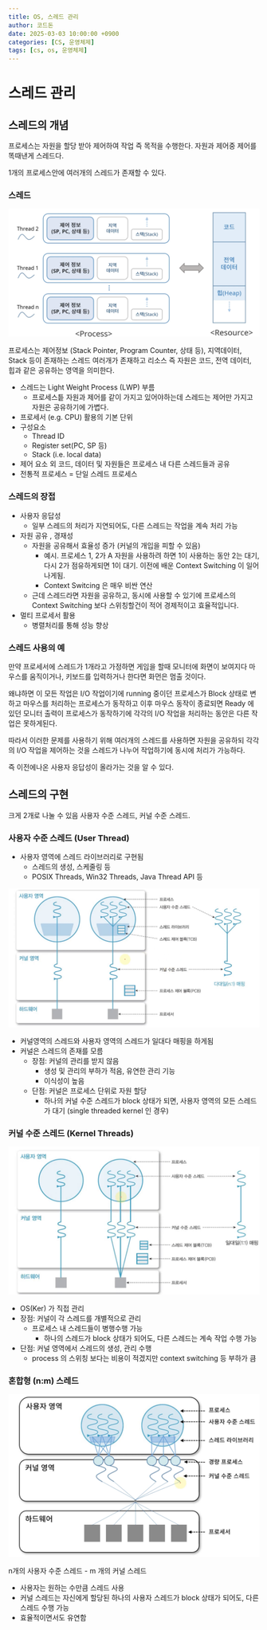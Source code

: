 ```yaml
---
title: OS, 스레드 관리
author: 코드돈
date: 2025-03-03 10:00:00 +0900
categories: [CS, 운영체제]
tags: [cs, os, 운영체제]
---
```


# 스레드 관리

## 스레드의 개념

프로세스는 자원을 할당 받아 제어하여 작업 즉 목적을 수행한다.
자원과 제어중 제어를 똑때낸게 스레드다.

1개의 프로세스안에 여러개의 스레드가 존재할 수 있다.

### 스레드

![alt text](/_posts/image-7.png)

프로세스는 
제어정보 (Stack Pointer, Program Counter, 상태 등), 지역데이터, Stack 등이 존재하는 스레드 여러개가 존재하고 
리소스 즉 자원은 코드, 전역 데이터, 힙과 같은 공유하는 영역을 의미한다.

- 스레드는 Light Weight Process (LWP) 부름
  - 프로세스틑 자원과 제어를 같이 가지고 있어야하는데 스레드는 제어만 가지고 자원은 공유하기에 가볍다.
- 프로세서 (e.g. CPU) 활용의 기본 단위
- 구성요소
  - Thread ID
  - Register set(PC, SP 등)
  - Stack (i.e. local data)
- 제어 요소 외 코드, 데이터 및 자원들은 프로세스 내 다른 스레드들과 공유
- 전통적 프로세스 = 단일 스레드 프로세스

### 스레드의 장접

- 사용자 응답성
  - 일부 스레드의 처리가 지연되어도, 다른 스레드는 작업을 계속 처리 가능
- 자원 공유 , 경재성
  - 자원을 공유해서 효율성 증가 (커널의 개입을 피할 수 있음)
    - 예시. 프로세스 1, 2가 A 자원을 사용하려 하면 1이 사용하는 동안 2는 대기, 다시 2가 점유하게되면 1이 대기. 이전에 배운 Context Switching 이 일어나게됨.
    - Context Switcing 은 매우 비싼 연산
  - 근데 스레드라면 자원을 공유하고, 동시에 사용할 수 있기에 프로세스의 Context Switching 보다 스위칭할건이 적어 경제적이고 효율적입니다.
- 멀티 프로세서 활용
  - 병렬처리를 통해 성능 향상

### 스레드 사용의 예

만약 프로세서에 스레드가 1개라고 가정하면 게임을 할때 모니터에 화면이 보여지다 마우스를 움직이거나, 키보드를 입력하거나 한다면 화먼은 멈출 것이다.

왜냐하면 이 모든 작업은 I/O 작업이기에 running 중이던 프로세스가 Block 상태로 변하고 마우스를 처리하는 프로세스가 동작하고 이후 마우스 동작이 종료되면 Ready 에 있던 모니터 출력이 프로세스가 동작하기에 각각의 I/O 작업을 처리하는 동안은 다른 작업은 못하게된다.

따라서 이러한 문제를 사용하기 위해 여러개의 스레드를 사용하면 자원을 공유하되 각각의 I/O 작업을 제어하는 것을 스레드가 나누어 작업하기에 동시에 처리가 가능하다.

즉 이전에나온 사용자 응답성이 올라가는 것을 알 수 있다.

## 스레드의 구현

크게 2개로 나눌 수 있음 사용자 수준 스레드, 커널 수준 스레드.

### 사용자 수준 스레드 (User Thread)

- 사용자 영역에 스레드 라이브러리로 구현됨
  - 스레드의 생성, 스케줄링 등 
  - POSIX Threads, Win32 Threads, Java Thread API 등

![alt text](/_posts/image-8.png)


- 커널영역의 스레드와 사용자 영역의 스레드가 일대다 매핑을 하게됨
- 커널은 스레드의 존재를 모름
  - 장점: 커널의 관리를 받지 않음
    - 생성 및 관리의 부하가 적음, 유연한 관리 기능
    - 이식성이 높음
  - 단점: 커널은 프로세스 단위로 자원 할당
    - 하나의 커널 수준 스레드가 block 상태가 되면, 사용자 영역의 모든 스레드가 대기 (single threaded kernel 인 경우)

### 커널 수준 스레드 (Kernel Threads)

![alt text](/_posts/image-9.png)

- OS(Ker) 가 직접 관리
- 장점: 커널이 각 스레드를 개별적으로 관리
  - 프로세스 내 스레드들이 병행수행 가능
    - 하나의 스레드가 block 상태가 되어도, 다른 스레드는 계속 작업 수행 가능
- 단점: 커널 영역에서 스레드의 생성, 관리 수행
  - process 의 스위칭 보다는 비용이 적겠지만 context switching 등 부하가 큼 

### 혼합형 (n:m) 스레드

![alt text](/_posts/image-10.png)

n개의 사용자 수준 스레드 - m 개의 커널 스레드 
- 사용자는 원하는 수만큼 스레드 사용
- 커널 스레드는 자신에게 할당된 하나의 사용자 스레드가 block 상태가 되어도, 다른 스레드 수행 가능
- 효율적이면서도 유연함
